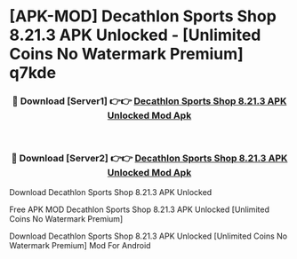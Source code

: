 # [APK-MOD] Decathlon Sports Shop 8.21.3 APK Unlocked - [Unlimited Coins No Watermark Premium] q7kde



<div align="center">
<h3>🔴 Download [Server1] 👉👉 <a href="https://momento.my/?title=Decathlon_Sports_Shop_8.21.3_APK_Unlocked">Decathlon Sports Shop 8.21.3 APK Unlocked Mod Apk</a></h3><br>

<h3>🔴 Download [Server2] 👉👉 <a href="https://momento.my/?title=Decathlon_Sports_Shop_8.21.3_APK_Unlocked">Decathlon Sports Shop 8.21.3 APK Unlocked Mod Apk</a></h3>
</div>



Download Decathlon Sports Shop 8.21.3 APK Unlocked 

Free APK MOD Decathlon Sports Shop 8.21.3 APK Unlocked [Unlimited Coins No Watermark Premium]

Download Decathlon Sports Shop 8.21.3 APK Unlocked [Unlimited Coins No Watermark Premium] Mod For Android
